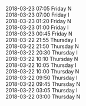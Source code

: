 2018-03-23 07:05 Friday  N  
2018-03-23 07:00 Friday  I  
2018-03-23 01:20 Friday  N  
2018-03-23 01:00 Friday  I  
2018-03-23 00:45 Friday  N  
2018-03-22 21:55 Thursday  I  
2018-03-22 21:50 Thursday  N  
2018-03-22 20:30 Thursday  I  
2018-03-22 10:10 Thursday  N  
2018-03-22 10:05 Thursday  I  
2018-03-22 10:00 Thursday  N  
2018-03-22 09:50 Thursday  I  
2018-03-22 09:45 Thursday  N  
2018-03-22 03:05 Thursday  I  
2018-03-22 03:00 Thursday  N  

